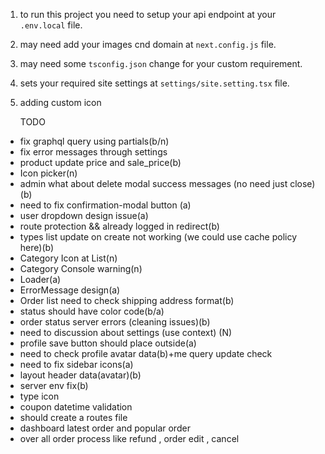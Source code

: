 1. to run this project you need to setup your api endpoint at your `.env.local` file.
2. may need add your images cnd domain at `next.config.js` file.
3. may need some `tsconfig.json` change for your custom requirement.
4. sets your required site settings at `settings/site.setting.tsx` file.
5. adding custom icon

   TODO

- fix graphql query using partials(b/n)
- fix error messages through settings
- product update price and sale_price(b)
- Icon picker(n)
- admin what about delete modal success messages (no need just close)(b)
- need to fix confirmation-modal button (a)
- user dropdown design issue(a)
- route protection && already logged in redirect(b)
- types list update on create not working (we could use cache policy here)(b)
- Category Icon at List(n)
- Category Console warning(n)
- Loader(a)
- ErrorMessage design(a)
- Order list need to check shipping address format(b)
- status should have color code(b/a)
- order status server errors (cleaning issues)(b)
- need to discussion about settings (use context) (N)
- profile save button should place outside(a)
- need to check profile avatar data(b)+me query update check
- need to fix sidebar icons(a)
- layout header data(avatar)(b)
- server env fix(b)
- type icon
- coupon datetime validation
- should create a routes file
- dashboard latest order and popular order
- over all order process like refund , order edit , cancel
